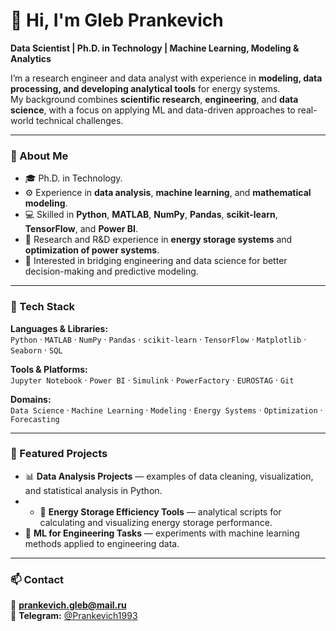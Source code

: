 # 👋 Hi, I'm Gleb Prankevich

**Data Scientist | Ph.D. in Technology | Machine Learning, Modeling & Analytics**

I’m a research engineer and data analyst with experience in **modeling, data processing, and developing analytical tools** for energy systems.  
My background combines **scientific research**, **engineering**, and **data science**, with a focus on applying ML and data-driven approaches to real-world technical challenges.

---

### 🔬 About Me
- 🎓 Ph.D. in Technology. 
- ⚙️ Experience in **data analysis**, **machine learning**, and **mathematical modeling**.  
- 💻 Skilled in **Python**, **MATLAB**, **NumPy**, **Pandas**, **scikit-learn**, **TensorFlow**, and **Power BI**.  
- 🔋 Research and R&D experience in **energy storage systems** and **optimization of power systems**.  
- 🧩 Interested in bridging engineering and data science for better decision-making and predictive modeling.  

---

### 🧰 Tech Stack
**Languages & Libraries:**  
`Python` · `MATLAB` · `NumPy` · `Pandas` · `scikit-learn` · `TensorFlow` · `Matplotlib` · `Seaborn` · `SQL`

**Tools & Platforms:**  
`Jupyter Notebook` · `Power BI` · `Simulink` · `PowerFactory` · `EUROSTAG` · `Git`

**Domains:**  
`Data Science` · `Machine Learning` · `Modeling` · `Energy Systems` · `Optimization` · `Forecasting`

---

### 📂 Featured Projects
- 📊 **Data Analysis Projects** — examples of data cleaning, visualization, and statistical analysis in Python.
- - 🧮 **Energy Storage Efficiency Tools** — analytical scripts for calculating and visualizing energy storage performance.  
- 🤖 **ML for Engineering Tasks** — experiments with machine learning methods applied to engineering data.  

---

### 📫 Contact
📧 **prankevich.gleb@mail.ru**  
💬 **Telegram:** [@Prankevich1993](https://t.me/Prankevich1993)
